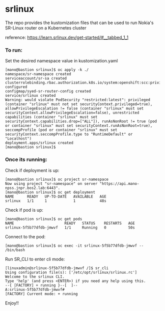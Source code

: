 # srlinux
The repo provides the kustomization files that can be used to run Nokia's SR-Linux router on a Kubernetes cluster

reference: https://learn.srlinux.dev/get-started/#__tabbed_1_1

### To run:

Set the desired namespace value in kustomization.yaml 

```
[mano@bastion srlinux]$ oc apply -k ./
namespace/sr-namespace created
serviceaccount/sr-sa created
clusterrolebinding.rbac.authorization.k8s.io/system:openshift:scc:privileged configured
configmap/syed-sr-router-config created
service/srlinux created
Warning: would violate PodSecurity "restricted:latest": privileged (container "srlinux" must not set securityContext.privileged=true), allowPrivilegeEscalation != false (container "srlinux" must set securityContext.allowPrivilegeEscalation=false), unrestricted capabilities (container "srlinux" must set securityContext.capabilities.drop=["ALL"]), runAsNonRoot != true (pod or container "srlinux" must set securityContext.runAsNonRoot=true), seccompProfile (pod or container "srlinux" must set securityContext.seccompProfile.type to "RuntimeDefault" or "Localhost")
deployment.apps/srlinux created
[mano@bastion srlinux]$ 
```


### Once its running:

Check if deployment is up: 

```
[mano@bastion srlinux]$ oc project sr-namespace
Now using project "sr-namespace" on server "https://api.mano-npss.jnpr.bos2.lab:6443".
[mano@bastion srlinux]$ oc get deployment
NAME      READY   UP-TO-DATE   AVAILABLE   AGE
srlinux   1/1     1            1           48s
```
Check if pod is up:
```
[mano@bastion srlinux]$ oc get pods
NAME                       READY   STATUS    RESTARTS   AGE
srlinux-5f5b77dfdb-jmwvf   1/1     Running   0          50s
```
Connect to the pod:
```
[mano@bastion srlinux]$ oc exec -it srlinux-5f5b77dfdb-jmwvf -- /bin/bash
```
Run SR_CLI to enter cli mode: 
```
[linuxadmin@srlinux-5f5b77dfdb-jmwvf /]$ sr_cli
Using configuration file(s): ['/etc/opt/srlinux/srlinux.rc']
Welcome to the srlinux CLI.
Type 'help' (and press <ENTER>) if you need any help using this.
--{ [FACTORY] + running }--[  ]--
A:srlinux-5f5b77dfdb-jmwvf#  
[FACTORY] Current mode: + running    
```

Enjoy!! 
